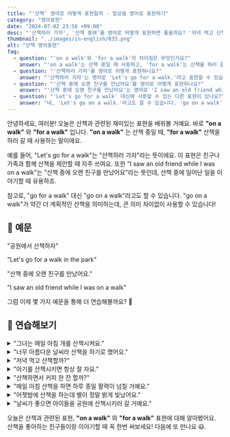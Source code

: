 ```yaml
---
title: "'산책' 영어로 어떻게 표현할까 - 일상을 영어로 표현하기"
category: "영어표현"
date: "2024-07-02 23:56 +09:00"
desc: "'산책하러 가자', '산책 중에'를 영어로 어떻게 표현하면 좋을까요? '저녁 먹고 산책하러 가자', '산책 중에 예쁜 꽃들을 봤어요' 등을 영어로 표현하는 법을 배워봅시다. 다양한 예문을 통해서 연습하고 본인의 표현으로 만들어 보세요."
thumbnail: "../images/in-english/033.png"
alt: "산책 영어표현"
faq:
  - question: "'on a walk'와 'for a walk'의 차이점은 무엇인가요?"
    answer: "'on a walk'는 산책 중일 때 사용하고, 'for a walk'는 산책을 하러 갈 때 사용합니다. 예를 들어, 'I saw an old friend while I was on a walk.'는 '산책 중에 오랜 친구를 만났어요.'라는 의미이고, 'Let's go for a walk.'는 '산책하러 가자.'라는 의미입니다."
  - question: "'산책하러 가자'를 영어로 어떻게 표현하나요?"
    answer: "'산책하러 가자'는 영어로 'Let's go for a walk.'라고 표현할 수 있습니다."
  - question: "'산책 중에 오랜 친구를 만났어요'를 영어로 어떻게 표현하나요?"
    answer: "'산책 중에 오랜 친구를 만났어요'는 영어로 'I saw an old friend while I was on a walk.'라고 표현할 수 있습니다."
  - question: "'Let's go for a walk' 대신에 사용할 수 있는 다른 표현이 있나요?"
    answer: "네, 'Let's go on a walk.'라고도 할 수 있습니다. 'go on a walk'는 약간 더 계획적인 산책을 의미할 수 있지만, 큰 의미 차이 없이 사용할 수 있습니다."
---
```


안녕하세요, 여러분! 오늘은 산책과 관련된 재미있는 표현을 배워볼 거예요. 바로 **"on a walk"** 와 **"for a walk"** 입니다. **"on a walk"** 는 산책 중일 때, **"for a walk"** 산책을 하러 갈 때 사용하는 말이에요.

예를 들어, "Let's go for a walk"는 "산책하러 가자"라는 뜻이에요. 이 표현은 친구나 가족과 함께 산책을 제안할 때 자주 쓰여요. 또한 "I saw an old friend while I was on a walk"는 "산책 중에 오랜 친구를 만났어요"라는 뜻인데, 산책 중에 일어난 일을 이야기할 때 유용하죠.

참고로, "go for a walk" 대신 "go on a walk"라고도 할 수 있습니다. "go on a walk"가 약간 더 계획적인 산책을 의미하는데, 큰 의미 차이없이 사용할 수 있습니다!

## 📖 예문

"공원에서 산책하자"

"Let's go for a walk in the park"

"산책 중에 오랜 친구를 만났어요."

"I saw an old friend while I was on a walk"

그럼 이제 몇 가지 예문을 통해 더 연습해볼까요? 🚀

## 💬 연습해보기

<details>
<summary>"그녀는 매일 아침 개를 산책시켜요."</summary>
<span>"She takes her dog for a walk every morning."</span>
</details>

<details>
<summary>"너무 아름다운 날씨라 산책을 하기로 했어요."</summary>
<span>"It was such a beautiful day that I decided to go on a walk."</span>
</details>

<details>
<summary>"저녁 먹고 산책할까?"</summary>
<span>"Can we go for a walk after dinner?"</span>
</details>

<details>
<summary>"아기를 산책시키면 항상 잘 자요."</summary>
<span>"Taking the baby for a walk always helps her fall asleep."</span>
</details>

<details>
<summary>"산책하면서 커피 한 잔 할까?"</summary>
<span>"How about we go for a walk and grab a coffee on the way?"</span>
</details>

<details>
<summary>"매일 아침 산책을 하면 하루 종일 활력이 넘칠 거예요."</summary>
<span>"If you go for a walk every morning, you'll feel more energized throughout the day."</span>
</details>

<details>
<summary>"어젯밤에 산책을 하는데 별이 정말 밝게 빛났어요."</summary>
<span>"When we went on a walk last night, the stars were incredibly bright."</span>
</details>

<details>
<summary>"날씨가 좋으면 아이들을 공원에 산책시키러 갈 거예요."</summary>
<span>"If the weather is nice, we'll take the kids for a walk in the park."</span>
</details>

오늘은 산책과 관련된 표현, **"on a walk"** 와 **"for a walk"** 표현에 대해 알아봤어요. 산책을 좋아하는 친구들이랑 이야기할 때 꼭 한번 써보세요! 다음에 또 만나요 😃.
